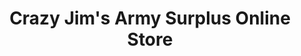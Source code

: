 ---
title: "Crazy Jim's Army Surplus Online Store"
url: /brainerd/crazy-jims-army-surplus-online-store/
shop: military
---
